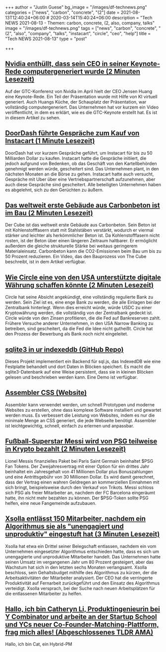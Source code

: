 +++
author = "Justin Guese"
bg_image = "/images/df-technews.png"
categories = ["news", "carbon", "concrete", "(2"]
date = 2021-08-13T12:40:24+06:00 # 2020-03-14T15:40:24+06:00
description = "Tech NEWS 2021-08-13 - Themen: carbon, concrete, (2, also, company, talks"
image = "/images/df-technews.png"
tags = ["news", "carbon", "concrete", "(2", "also", "company", "talks", "instacart", "circle", "ceo", "help"]
title = "Tech NEWS 2021-08-13"
type = "post"

+++

## [Nvidia enthüllt, dass sein CEO in seiner Keynote-Rede computergeneriert wurde (2 Minuten Lesezeit)](https://www.vice.com/en/article/88nbpa/nvidia-reveals-its-ceo-was-computer-generated-in-keynote-speech)

 Auf der GTC-Konferenz von Nvidia im April hielt der CEO Jensen Huang eine Keynote-Rede. Ein Teil der Präsentation wurde mit Hilfe von KI virtuell generiert. Auch Huangs Küche, der Schauplatz der Präsentation, war vollständig computergeneriert. Das Unternehmen hat vor kurzem ein Video veröffentlicht, in dem es erklärt, wie es die GTC-Keynote erstellt hat. Es ist in diesem Artikel zu sehen.

## [DoorDash führte Gespräche zum Kauf von Instacart (1 Minute Lesezeit)](https://finance.yahoo.com/news/doordash-held-talks-buy-instacart-233835820.html)

 DoorDash hat vor kurzem Gespräche geführt, um Instacart für bis zu 50 Milliarden Dollar zu kaufen. Instacart hatte die Gespräche initiiert, die jedoch aufgrund von Bedenken, ob das Geschäft von den Kartellbehörden genehmigt werden würde, gescheitert sind. Das Unternehmen plant, in den nächsten Monaten an die Börse zu gehen. Instacart hatte auch versucht, Gespräche mit Uber über eine Vertriebspartnerschaft aufzunehmen, aber auch diese Gespräche sind gescheitert. Alle beteiligten Unternehmen haben es abgelehnt, sich zu den Gerüchten zu äußern.

## [Das weltweit erste Gebäude aus Carbonbeton ist im Bau (2 Minuten Lesezeit)](https://interestingengineering.com/the-worlds-first-carbon-concrete-building-is-under-construction)

 Der Cube ist das weltweit erste Gebäude aus Carbonbeton. Sein Beton ist mit Kohlenstofffasern statt mit Stahlstäben verstärkt, wodurch er viermal stärker und leichter als herkömmlicher Beton ist. Da Kohlenstofffasern nicht rosten, ist der Beton über einen längeren Zeitraum haltbarer. Er ermöglicht außerdem die gleiche strukturelle Stärke bei weitaus geringerem Materialeinsatz. Carbonbeton kann die CO2-Emissionen beim Bau um bis zu 50 Prozent reduzieren. Ein Video, das den Bauprozess von The Cube beschreibt, ist in dem Artikel verfügbar.

## [Wie Circle eine von den USA unterstützte digitale Währung schaffen könnte (2 Minuten Lesezeit)](https://www.axios.com/circle-crypto-digital-currency-bank-48656581-84ce-4c9e-9ce0-0f44be20c9a3.html)

 Circle hat seine Absicht angekündigt, eine vollständig regulierte Bank zu werden. Sein Ziel ist es, eine enge Bank zu werden, die alle Einlagen bei der Zentralbank hinterlegt. Wenn dies erreicht würde, würde USDC zu einer Kryptowährung werden, die vollständig von der Zentralbank gedeckt ist. Circle würde von den Zinsen profitieren, die die Fed auf Bankreserven zahlt. Frühere Versuche anderer Unternehmen, in den USA Narrow Banking zu betreiben, sind gescheitert, da die Fed die Idee nicht gutheißt. Circle hat den Prozess der Bewerbung als Bank noch nicht eingeleitet.

## [sqlite3 in ur indexeddb (GitHub Repo)](https://github.com/jlongster/absurd-sql)

 Dieses Projekt implementiert ein Backend für sql.js, das IndexedDB wie eine Festplatte behandelt und dort Daten in Blöcken speichert. Es macht die sqlite3-Datenbank auf eine Weise persistent, dass sie in kleinen Blöcken gelesen und beschrieben werden kann. Eine Demo ist verfügbar.

## [Assembler CSS (Website)](shorturl.at/qyCXY/1/0100017b3efb91b0-8fd8f43d-27df-4ba7-8bb7-6e13f55b8464-000000/AL937nNJXiE9m4dlfO7WS0tsN_uyLEy-lmc_huzcKPw=210)

 Assembler kann verwendet werden, um schnell Prototypen und moderne Websites zu erstellen, ohne dass komplexe Software installiert und gewartet werden muss. Es verbessert die Leistung von Websites, indem es nur die minimale Menge an CSS generiert, die jede Webseite benötigt. Assembler ist leichtgewichtig, schnell, einfach zu erlernen und anpassbar.

## [Fußball-Superstar Messi wird von PSG teilweise in Krypto bezahlt (2 Minuten Lesezeit)](https://www.cnbc.com/2021/08/12/lionel-messi-is-being-partly-paid-in-crypto-at-psg.html)

 Lionel Messis finanzielles Paket bei Paris Saint Germain beinhaltet $PSG Fan Tokens. Der Zweijahresvertrag mit einer Option für ein drittes Jahr beinhaltet ein Jahresgehalt von 41 Millionen Dollar plus Bonuszahlungen und eine Antrittsgebühr von 30 Millionen Dollar. Es wird damit gerechnet, dass der Vertrag einen wahren Geldregen an kommerziellen Einnahmen mit sich bringt, beispielsweise durch den Verkauf von Trikots. Messi schloss sich PSG als freier Mitarbeiter an, nachdem der FC Barcelona eingeräumt hatte, ihn nicht mehr bezahlen zu können. Der $PSG-Token sollte PSG helfen, eine neue Fangemeinde aufzubauen.

## [Xsolla entlässt 150 Mitarbeiter, nachdem ein Algorithmus sie als "unengagiert und unproduktiv" eingestuft hat (3 Minuten Lesezeit)](https://www.gamasutra.com/view/news/386534/Xsolla_lays_off_150_after_an_algorithm_ruled_staff_unengaged_and_unproductive.php/1/0100017b3efb91b0-8fd8f43d-27df-4ba7-8bb7-6e13f55b8464-000000/CMrMAfoTwbu3PYWD9TkQtiP8I5o4yic09aJyK2wGiM4=210)

 Xsolla hat etwa ein Drittel seiner Belegschaft entlassen, nachdem ein vom Unternehmen eingesetzter Algorithmus entschieden hatte, dass es sich um unengagierte und unproduktive Mitarbeiter handelt. Das Unternehmen hatte seinen Umsatz im vergangenen Jahr um 80 Prozent gesteigert, aber das Wachstum hat sich in den letzten sechs Monaten verlangsamt. Xsolla beschloss, sein Gehaltsbudget mithilfe des Algorithmus zu kürzen, der die Arbeitsaktivitäten der Mitarbeiter analysiert. Der CEO hat die verringerte Produktivität auf Fernarbeit zurückgeführt und den Einsatz des Algorithmus verteidigt. Xsolla versprach, bei der Suche nach neuen Arbeitsplätzen für die entlassenen Mitarbeiter zu helfen.

## [Hallo, ich bin Catheryn Li, Produktingenieurin bei Y Combinator und arbeite an der Startup School und YCs neuer Co-Founder-Matching-Plattform, frag mich alles! (Abgeschlossenes TLDR AMA)](https://tldr.tech/token/6c3ef825381ee396191f77cb92dd1969?redirect=https%3A%2F%2Ftldr.tech%2Fama%2Fcatheryn-li/1/0100017b3efb91b0-8fd8f43d-27df-4ba7-8bb7-6e13f55b8464-000000/f_8sRFKtP9vHFdBPv5xAndXCvbsyF_bYORF7Wdt8CHY=210)

 Hallo, ich bin Cat, ein Hybrid-PM 

